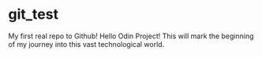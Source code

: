 # git_test
My first real repo to Github!
Hello Odin Project!
This will mark the beginning of my journey into this vast technological world.